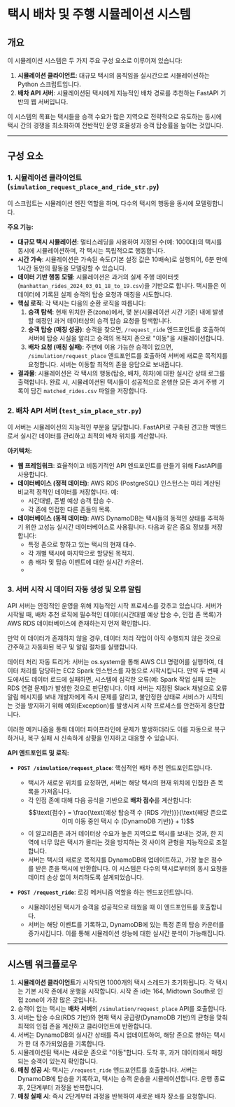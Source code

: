 # 택시 배차 및 주행 시뮬레이션 시스템

## 개요

이 시뮬레이션 시스템은 두 가지 주요 구성 요소로 이루어져 있습니다:

1.  **시뮬레이션 클라이언트**: 대규모 택시의 움직임을 실시간으로 시뮬레이션하는 Python 스크립트입니다.
2.  **배차 API 서버**: 시뮬레이션된 택시에게 지능적인 배차 경로를 추천하는 FastAPI 기반의 웹 서버입니다.

이 시스템의 목표는 택시들을 승객 수요가 많은 지역으로 전략적으로 유도하는 동시에 택시 간의 경쟁을 최소화하여 전반적인 운영 효율성과 승객 탑승률을 높이는 것입니다.

---

## 구성 요소

### 1. 시뮬레이션 클라이언트 (`simulation_request_place_and_ride_str.py`)

이 스크립트는 시뮬레이션 엔진 역할을 하며, 다수의 택시의 행동을 동시에 모델링합니다.

**주요 기능:**

* **대규모 택시 시뮬레이션**: 멀티스레딩을 사용하여 지정된 수(예: 1000대)의 택시를 동시에 시뮬레이션하며, 각 택시는 독립적으로 행동합니다.
* **시간 가속**: 시뮬레이션은 가속된 속도(기본 설정 값은 10배속)로 실행되어, 6분 만에 1시간 동안의 활동을 모델링할 수 있습니다.
* **데이터 기반 행동 모델**: 시뮬레이션은 과거의 실제 주행 데이터셋(`manhattan_rides_2024_03_01_18_to_19.csv`)을 기반으로 합니다. 택시들은 이 데이터에 기록된 실제 승객의 탑승 요청과 매칭을 시도합니다.
* **핵심 로직**: 각 택시는 다음의 순환 로직을 따릅니다:
    1.  **승객 탐색**: 현재 위치한 존(zone)에서, 몇 분(시뮬레이션 시간 기준) 내에 발생할 예정인 과거 데이터상의 승객 탑승 요청을 탐색합니다.
    2.  **승객 탑승 (매칭 성공)**: 승객을 찾으면, `/request_ride` 엔드포인트를 호출하여 서버에 탑승 사실을 알리고 승객의 목적지 존으로 "이동"을 시뮬레이션합니다.
    3.  **배차 요청 (매칭 실패)**: 주변에 이용 가능한 승객이 없으면, `/simulation/request_place` 엔드포인트를 호출하여 서버에 새로운 목적지를 요청합니다. 서버는 이동할 최적의 존을 응답으로 보내줍니다.
* **결과물**: 시뮬레이션은 각 택시의 행동(탑승, 배차, 하차)에 대한 실시간 상태 로그를 출력합니다. 완료 시, 시뮬레이션된 택시들이 성공적으로 운행한 모든 과거 주행 기록이 담긴 `matched_rides.csv` 파일을 저장합니다.

### 2. 배차 API 서버 (`test_sim_place_str.py`)

이 서버는 시뮬레이션의 지능적인 부분을 담당합니다. FastAPI로 구축된 견고한 백엔드로서 실시간 데이터를 관리하고 최적의 배차 위치를 계산합니다.

**아키텍처:**

* **웹 프레임워크**: 효율적이고 비동기적인 API 엔드포인트를 만들기 위해 FastAPI를 사용합니다.
* **데이터베이스 (정적 데이터)**: AWS RDS (PostgreSQL) 인스턴스는 미리 계산된 비교적 정적인 데이터를 저장합니다. 예:
    * 시간대별, 존별 예상 승객 탑승 수.
    * 각 존에 인접한 다른 존들의 목록.
* **데이터베이스 (동적 데이터)**: AWS DynamoDB는 택시들의 동적인 상태를 추적하기 위한 고성능 실시간 데이터베이스로 사용됩니다. 다음과 같은 중요 정보를 저장합니다:
    * 특정 존으로 향하고 있는 택시의 현재 대수.
    * 각 개별 택시에 마지막으로 할당된 목적지.
    * 총 배차 및 탑승 이벤트에 대한 실시간 카운터.
    * 
### 3. 서버 시작 시 데이터 자동 생성 및 오류 알림

API 서버는 안정적인 운영을 위해 지능적인 시작 프로세스를 갖추고 있습니다. 서버가 시작될 때, 배차 추천 로직에 필수적인 데이터(시간대별 예상 탑승 수, 인접 존 목록)가 AWS RDS 데이터베이스에 존재하는지 먼저 확인합니다.

만약 이 데이터가 존재하지 않을 경우, 데이터 처리 작업이 아직 수행되지 않은 것으로 간주하고 자동화된 복구 및 알림 절차를 실행합니다.

데이터 처리 자동 트리거: 서버는 os.system을 통해 AWS CLI 명령어를 실행하여, 데이터 처리를 담당하는 EC2 Spark 인스턴스를 자동으로 시작시킵니다. 만약 두 번째 시도에서도 데이터 로드에 실패하면, 시스템에 심각한 오류(예: Spark 작업 실패 또는 RDS 연결 문제)가 발생한 것으로 판단합니다. 이때 서버는 지정된 Slack 채널으로 오류 알림 메시지를 보내 개발자에게 즉시 문제를 알리고, 불안정한 상태로 서비스가 시작되는 것을 방지하기 위해 예외(Exception)를 발생시켜 시작 프로세스를 안전하게 중단합니다.

이러한 메커니즘을 통해 데이터 파이프라인에 문제가 발생하더라도 이를 자동으로 복구하거나, 복구 실패 시 신속하게 상황을 인지하고 대응할 수 있습니다.

**API 엔드포인트 및 로직:**

* **`POST /simulation/request_place`**: 핵심적인 배차 추천 엔드포인트입니다.
    * 택시가 새로운 위치를 요청하면, 서버는 해당 택시의 현재 위치에 인접한 존 목록을 가져옵니다.
    * 각 인접 존에 대해 다음 공식을 기반으로 **배차 점수**를 계산합니다:
        $$\text{점수} = \frac{\text{예상 탑승객 수 (RDS 기반)}}{\text{해당 존으로 이미 이동 중인 택시 수 (DynamoDB 기반)} + 1}$$
    * 이 알고리즘은 과거 데이터상 수요가 높은 지역으로 택시를 보내는 것과, 한 지역에 너무 많은 택시가 몰리는 것을 방지하는 것 사이의 균형을 지능적으로 조절합니다.
    * 서버는 택시의 새로운 목적지를 DynamoDB에 업데이트하고, 가장 높은 점수를 받은 존을 택시에 반환합니다. 이 시스템은 다수의 택시로부터의 동시 요청을 데이터 손상 없이 처리하도록 설계되었습니다.

* **`POST /request_ride`**: 로깅 메커니즘 역할을 하는 엔드포인트입니다.
    * 시뮬레이션된 택시가 승객을 성공적으로 태웠을 때 이 엔드포인트를 호출합니다.
    * 서버는 해당 이벤트를 기록하고, DynamoDB에 있는 특정 존의 탑승 카운터를 증가시킵니다. 이를 통해 시뮬레이션 성능에 대한 실시간 분석이 가능해집니다.

---

## 시스템 워크플로우

1.  **시뮬레이션 클라이언트**가 시작되면 1000개의 택시 스레드가 초기화됩니다. 각 택시는 기본 시작 존에서 운행을 시작합니다. 시작 존 id는 164, Midtown South로 인접 zone이 가장 많은 곳입니다.
2.  승객이 없는 택시는 **배차 서버**의 `/simulation/request_place` API를 호출합니다.
3.  서버는 탑승 수요(RDS 기반)와 현재 택시 공급량(DynamoDB 기반)의 균형을 맞춰 최적의 인접 존을 계산하고 클라이언트에 반환합니다.
4.  서버는 DynamoDB의 실시간 상태를 즉시 업데이트하여, 해당 존으로 향하는 택시가 한 대 추가되었음을 기록합니다.
5.  시뮬레이션된 택시는 새로운 존으로 "이동"합니다. 도착 후, 과거 데이터에서 매칭되는 승객이 있는지 확인합니다.
6.  **매칭 성공 시**: 택시는 `/request_ride` 엔드포인트를 호출합니다. 서버는 DynamoDB에 탑승을 기록하고, 택시는 승객 운송을 시뮬레이션합니다. 운행 종료 후, 2단계부터 과정을 반복합니다.
7.  **매칭 실패 시**: 즉시 2단계부터 과정을 반복하여 새로운 배차 장소를 요청합니다.
